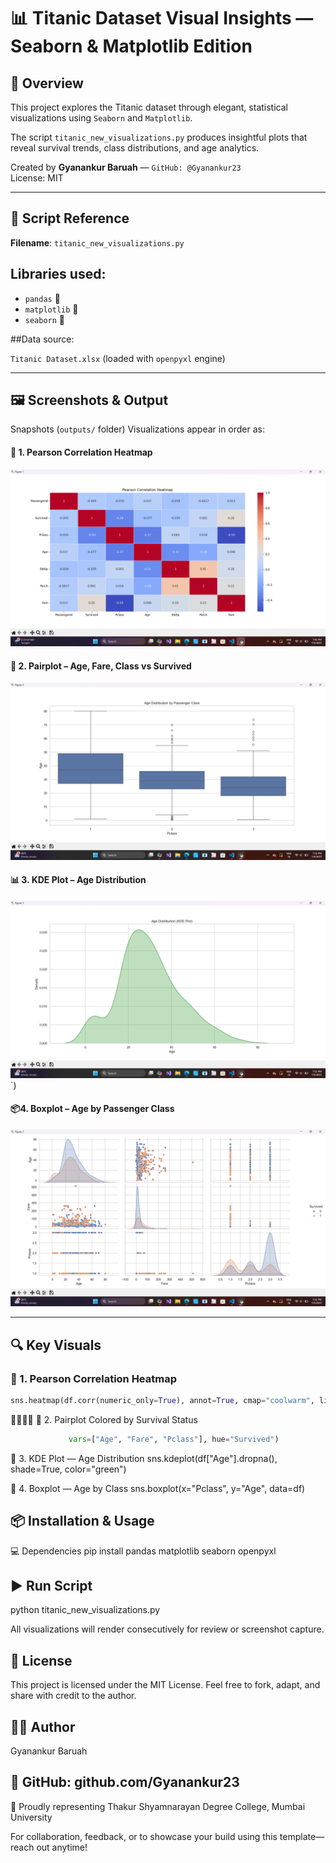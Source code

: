# 📊 Titanic Dataset Visual Insights — Seaborn & Matplotlib Edition

## 🚀 Overview
This project explores the Titanic dataset through elegant, statistical visualizations using `Seaborn` and `Matplotlib`.  

The script `titanic_new_visualizations.py` produces insightful plots that reveal survival trends, class distributions, and age analytics.

Created by **Gyanankur Baruah** — `GitHub: @Gyanankur23`  
License: MIT

---

## 📎 Script Reference
**Filename**: `titanic_new_visualizations.py`

## Libraries used:
- `pandas` 🐼
- `matplotlib` 📐
- `seaborn` 🌊

##Data source: 

`Titanic Dataset.xlsx` (loaded with `openpyxl` engine)

---

## 🖼️ Screenshots & Output

 Snapshots (`outputs/` folder)
Visualizations appear in order as:

 #### 🧪 1. Pearson Correlation Heatmap
![Pearson Heatmap](outputs/Screenshot%20(351).png)
  
 #### 🌈 2. Pairplot – Age, Fare, Class vs Survived
![Pairplot](outputs/Screenshot%20(352).png)

#### 📊 3. KDE Plot – Age Distribution
![KDE Plot](outputs/Screenshot%20(353).png)`)  

#### 📦4. Boxplot – Age by Passenger Class
![Boxplot](outputs/Screenshot%20(354).png)  

---

## 🔍 Key Visuals

### 🔹 1. Pearson Correlation Heatmap
```python
sns.heatmap(df.corr(numeric_only=True), annot=True, cmap="coolwarm", linewidths=0.5)
```

🔹 2. Pairplot Colored by Survival Status
```python sns.pairplot(df.dropna(subset=["Age", "Fare", "Pclass", "Survived"]),
             vars=["Age", "Fare", "Pclass"], hue="Survived")
```

🔹 3. KDE Plot — Age Distribution
sns.kdeplot(df["Age"].dropna(), shade=True, color="green")


🔹 4. Boxplot — Age by Class
sns.boxplot(x="Pclass", y="Age", data=df)



## 📦 Installation & Usage
💻 Dependencies
pip install pandas matplotlib seaborn openpyxl


## ▶️ Run Script
python titanic_new_visualizations.py


All visualizations will render consecutively for review or screenshot capture.

## 📜 License
This project is licensed under the MIT License.
Feel free to fork, adapt, and share with credit to the author.

## 🙋‍♂️ Author

Gyanankur Baruah

## 🔗 GitHub: github.com/Gyanankur23

📌 Proudly representing Thakur Shyamnarayan Degree College, Mumbai University

For collaboration, feedback, or to showcase your build using this template—reach out anytime!
